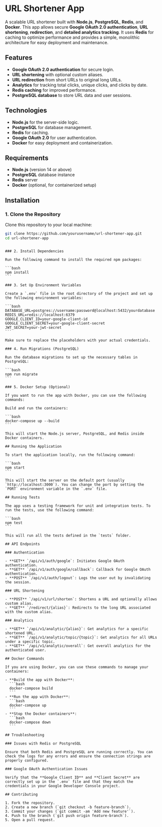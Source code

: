 # URL Shortener App

A scalable URL shortener built with **Node.js**, **PostgreSQL**, **Redis**, and **Docker**. This app allows secure **Google OAuth 2.0 authentication**, **URL shortening**, **redirection**, and **detailed analytics tracking**. It uses **Redis** for caching to optimize performance and provides a simple, monolithic architecture for easy deployment and maintenance.

## Features

- **Google OAuth 2.0 authentication** for secure login.
- **URL shortening** with optional custom aliases.
- **URL redirection** from short URLs to original long URLs.
- **Analytics** for tracking total clicks, unique clicks, and clicks by date.
- **Redis caching** for improved performance.
- **PostgreSQL database** to store URL data and user sessions.

## Technologies

- **Node.js** for the server-side logic.
- **PostgreSQL** for database management.
- **Redis** for caching.
- **Google OAuth 2.0** for user authentication.
- **Docker** for easy deployment and containerization.

## Requirements

- **Node.js** (version 14 or above)
- **PostgreSQL** database instance
- **Redis** server
- **Docker** (optional, for containerized setup)

## Installation

### 1. Clone the Repository

Clone this repository to your local machine:

```bash
git clone https://github.com/yourusername/url-shortener-app.git
cd url-shortener-app
```

````

### 2. Install Dependencies

Run the following command to install the required npm packages:

```bash
npm install
```

### 3. Set Up Environment Variables

Create a `.env` file in the root directory of the project and set up the following environment variables:

```bash
DATABASE_URL=postgres://username:password@localhost:5432/yourdatabase
REDIS_URL=redis://localhost:6379
GOOGLE_CLIENT_ID=your-google-client-id
GOOGLE_CLIENT_SECRET=your-google-client-secret
JWT_SECRET=your-jwt-secret
```

Make sure to replace the placeholders with your actual credentials.

### 4. Run Migrations (PostgreSQL)

Run the database migrations to set up the necessary tables in PostgreSQL:

```bash
npm run migrate
```

### 5. Docker Setup (Optional)

If you want to run the app with Docker, you can use the following commands:

Build and run the containers:

```bash
docker-compose up --build
```

This will start the Node.js server, PostgreSQL, and Redis inside Docker containers.

## Running the Application

To start the application locally, run the following command:

```bash
npm start
```

This will start the server on the default port (usually `http://localhost:3000`). You can change the port by setting the `PORT` environment variable in the `.env` file.

## Running Tests

The app uses a testing framework for unit and integration tests. To run the tests, use the following command:

```bash
npm test
```

This will run all the tests defined in the `tests` folder.

## API Endpoints

### Authentication

- **GET** `/api/v1/auth/google`: Initiates Google OAuth authentication.
- **GET** `/api/v1/auth/google/callback`: Callback for Google OAuth authentication.
- **POST** `/api/v1/auth/logout`: Logs the user out by invalidating the session.

### URL Shortening

- **POST** `/api/v1/url/shorten`: Shortens a URL and optionally allows custom alias.
- **GET** `/redirect/{alias}`: Redirects to the long URL associated with the custom alias.

### Analytics

- **GET** `/api/v1/analytic/{alias}`: Get analytics for a specific shortened URL.
- **GET** `/api/v1/analytic/topic/{topic}`: Get analytics for all URLs under a specific topic.
- **GET** `/api/v1/analytic/overall`: Get overall analytics for the authenticated user.

## Docker Commands

If you are using Docker, you can use these commands to manage your containers:

- **Build the app with Docker**:
  ```bash
  docker-compose build
  ```
- **Run the app with Docker**:
  ```bash
  docker-compose up
  ```
- **Stop the Docker containers**:
  ```bash
  docker-compose down
  ```

## Troubleshooting

### Issues with Redis or PostgreSQL

Ensure that both Redis and PostgreSQL are running correctly. You can check the logs for any errors and ensure the connection strings are properly configured.

### Google OAuth Authentication Issues

Verify that the **Google Client ID** and **Client Secret** are correctly set up in the `.env` file and that they match the credentials in your Google Developer Console project.

## Contributing

1. Fork the repository.
2. Create a new branch (`git checkout -b feature-branch`).
3. Commit your changes (`git commit -am 'Add new feature'`).
4. Push to the branch (`git push origin feature-branch`).
5. Open a pull request.
````
